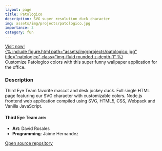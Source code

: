 ```yaml
---
layout: page
title: Patologico
description: SVG super resolution duck character
img: assets/img/projects/patologico.jpg
importance: 3
category: fun
---
```

<div class="row justify-content-center mt-3">
    <a class="btn btn-lg btn-block" href="https://aestial.github.io/Patologico/" role="button" target="_blank">Visit now!</a>
</div>

<div class="row">
    <div class="col-sm mt-3 mt-md-0">
        <a href="https://aestial.github.io/Patologico/" target="_blank">
            {% include figure.html path="assets/img/projects/patologico.jpg" title="patologico" class="img-fluid rounded z-depth-1" %}
        </a>
    </div>
</div>
<div class="caption">
    Customize Patologico colors with this super funny wallpaper application for the office.
</div>

### Description
Third Eye Team favorite mascot and desk jockey duck. Full single HTML page featuring our SVG character with customizable colors. Node.js frontend web application compiled using SVG, HTML5, CSS, Webpack and Vanilla
JavaScript.

#### Third Eye Team are:

- **Art**: David Rosales
- **Programming**: Jaime Hernandez

[Open source repository](https://github.com/Aestial/Patologico/)
